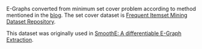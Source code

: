 E-Graphs converted from minimum set cover problem according to method mentioned in the [blog](https://effect.systems/blog/egraph-extraction.html).
The set cover dataset is [Frequent Itemset Mining
Dataset Repository](http://fimi.uantwerpen.be/data/).

This dataset was originally used in [SmoothE: A differentiable E-Graph Extraction](https://dl.acm.org/doi/10.1145/3669940.3707262).
